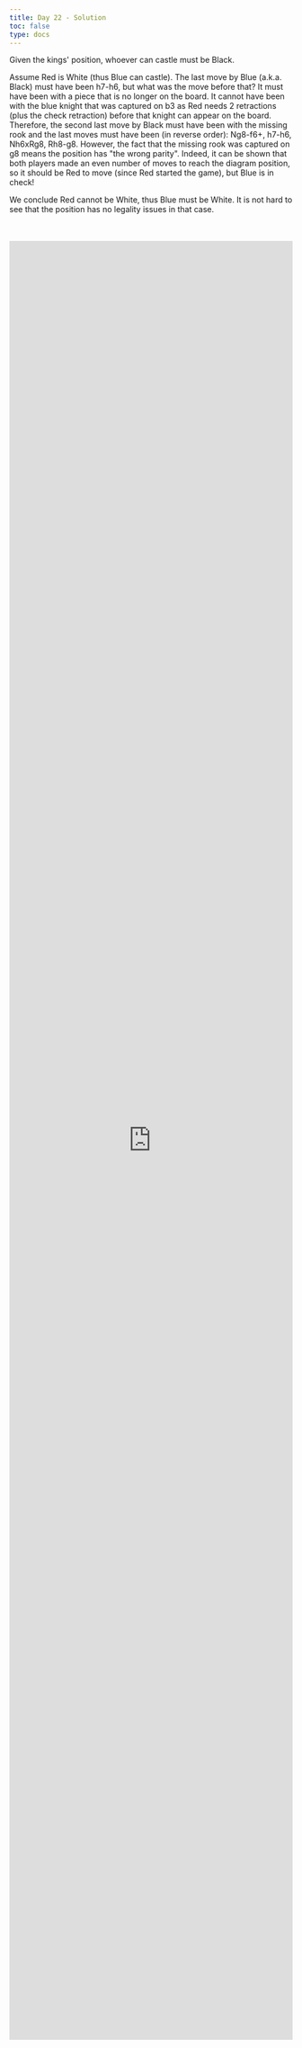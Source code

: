 ```yaml
---
title: Day 22 - Solution
toc: false
type: docs
---
```



Given the kings' position, whoever can castle must be Black.

Assume Red is White (thus Blue can castle). The last move by Blue (a.k.a. Black) must have been h7-h6, but what was the move before that? It must have been with a piece that is no longer on the board. It cannot have been with the blue knight that was captured on b3 as Red needs 2 retractions (plus the check retraction) before that knight can appear on the board. Therefore, the second last move by Black must have been with the missing rook and the last moves must have been (in reverse order): Ng8-f6+, h7-h6, Nh6xRg8, Rh8-g8. However, the fact that the missing rook was captured on g8 means the position has "the wrong parity". Indeed, it can be shown that both players made an even number of moves to reach the diagram position, so it should be Red to move (since Red started the game), but Blue is in check!

We conclude Red cannot be White, thus Blue must be White. It is not hard to see that the position has no legality issues in that case.





<br>
<br>
<iframe 
    style="width: 100%; height: 80vh;" 
    src="https://lichess.org/study/embed/PrONOirR/uj3Wrzet" 
    frameborder="0">
</iframe> 